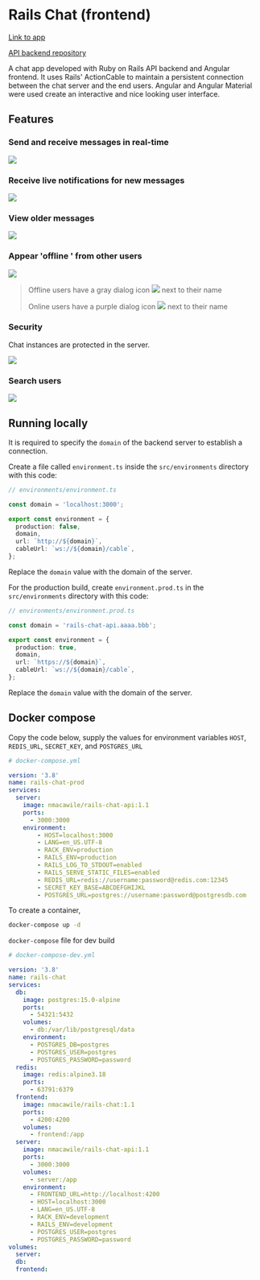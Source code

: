 # Rails Chat (frontend)

[Link to app](https://nmacawile.github.io/rails-chat)

[API backend repository](https://github.com/nmacawile/rails-chat-api)

A chat app developed with Ruby on Rails API backend and Angular frontend. It uses Rails' ActionCable to maintain a persistent connection between the chat server and the end users. Angular and Angular Material were used create an interactive and nice looking user interface.

## Features

### Send and receive messages in real-time

![](readme_images/mYmkQQkFRD.gif)

### Receive live notifications for new messages

![](readme_images/fetDvQDNpT.gif)

### View older messages

![](readme_images/sTFdGuvNIW.gif)

### Appear 'offline ' from other users

![](readme_images/riZJ8Lphw0.gif)

> Offline users have a gray dialog icon ![](readme_images/chrome_YRPamH57aY.png) next to their name
>
> Online users have a purple dialog icon ![](readme_images/chrome_xZK6xZveKo.png) next to their name

### Security

Chat instances are protected in the server.

![](readme_images/D5gvWHTdtB.png)

### Search users

![](readme_images/auraKt9uh1.gif)

## Running locally

It is required to specify the `domain` of the backend server to establish a connection.

Create a file called `environment.ts` inside the `src/environments` directory with this code:

```ts
// environments/environment.ts

const domain = 'localhost:3000';

export const environment = {
  production: false,
  domain,
  url: `http://${domain}`,  
  cableUrl: `ws://${domain}/cable`,
};

```

Replace the `domain` value with the domain of the server.

For the production build, create `environment.prod.ts` in the `src/environments` directory with this code:

```ts
// environments/environment.prod.ts

const domain = 'rails-chat-api.aaaa.bbb';

export const environment = {
  production: true,
  domain,
  url: `https://${domain}`,  
  cableUrl: `ws://${domain}/cable`,
};

```

Replace the `domain` value with the domain of the server.

## Docker compose

Copy the code below, supply the values for environment variables `HOST`, `REDIS_URL`, `SECRET_KEY`, and `POSTGRES_URL`

```yml
# docker-compose.yml

version: '3.8'
name: rails-chat-prod
services:
  server:
    image: nmacawile/rails-chat-api:1.1
    ports:
      - 3000:3000
    environment:
        - HOST=localhost:3000
        - LANG=en_US.UTF-8
        - RACK_ENV=production
        - RAILS_ENV=production
        - RAILS_LOG_TO_STDOUT=enabled
        - RAILS_SERVE_STATIC_FILES=enabled
        - REDIS_URL=redis://username:password@redis.com:12345
        - SECRET_KEY_BASE=ABCDEFGHIJKL
        - POSTGRES_URL=postgres://username:password@postgresdb.com

```

To create a container, 
```sh
docker-compose up -d

```


`docker-compose` file for dev build

```yml
# docker-compose-dev.yml

version: '3.8'
name: rails-chat
services:
  db:
    image: postgres:15.0-alpine
    ports:
      - 54321:5432
    volumes:
      - db:/var/lib/postgresql/data
    environment:
      - POSTGRES_DB=postgres
      - POSTGRES_USER=postgres
      - POSTGRES_PASSWORD=password
  redis:
    image: redis:alpine3.18
    ports:
      - 63791:6379
  frontend:
    image: nmacawile/rails-chat:1.1
    ports:
      - 4200:4200
    volumes:
      - frontend:/app
  server:
    image: nmacawile/rails-chat-api:1.1
    ports:
      - 3000:3000
    volumes:
      - server:/app
    environment:
      - FRONTEND_URL=http://localhost:4200
      - HOST=localhost:3000
      - LANG=en_US.UTF-8
      - RACK_ENV=development
      - RAILS_ENV=development
      - POSTGRES_USER=postgres
      - POSTGRES_PASSWORD=password
volumes:
  server:
  db:
  frontend:

```
